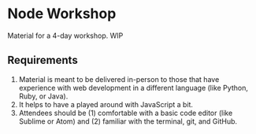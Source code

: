 # Node Workshop

Material for a 4-day workshop. WIP

## Requirements

1. Material is meant to be delivered in-person to those that have experience with web development in a different language (like Python, Ruby, or Java).
1. It helps to have a played around with JavaScript a bit.
1. Attendees should be (1) comfortable with a basic code editor (like Sublime or Atom) and (2) familiar with the terminal, git, and GitHub.
